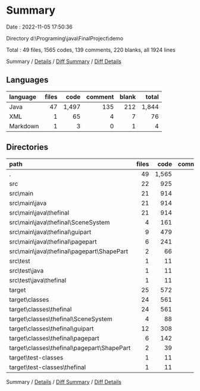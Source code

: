 # Summary

Date : 2022-11-05 17:50:36

Directory d:\\Programing\\java\\FinalProject\\demo

Total : 49 files,  1565 codes, 139 comments, 220 blanks, all 1924 lines

Summary / [Details](details.md) / [Diff Summary](diff.md) / [Diff Details](diff-details.md)

## Languages
| language | files | code | comment | blank | total |
| :--- | ---: | ---: | ---: | ---: | ---: |
| Java | 47 | 1,497 | 135 | 212 | 1,844 |
| XML | 1 | 65 | 4 | 7 | 76 |
| Markdown | 1 | 3 | 0 | 1 | 4 |

## Directories
| path | files | code | comment | blank | total |
| :--- | ---: | ---: | ---: | ---: | ---: |
| . | 49 | 1,565 | 139 | 220 | 1,924 |
| src | 22 | 925 | 118 | 209 | 1,252 |
| src\\main | 21 | 914 | 112 | 205 | 1,231 |
| src\\main\\java | 21 | 914 | 112 | 205 | 1,231 |
| src\\main\\java\\thefinal | 21 | 914 | 112 | 205 | 1,231 |
| src\\main\\java\\thefinal\\SceneSystem | 4 | 161 | 35 | 42 | 238 |
| src\\main\\java\\thefinal\\guipart | 9 | 479 | 43 | 93 | 615 |
| src\\main\\java\\thefinal\\pagepart | 6 | 241 | 24 | 59 | 324 |
| src\\main\\java\\thefinal\\pagepart\\ShapePart | 2 | 66 | 13 | 18 | 97 |
| src\\test | 1 | 11 | 6 | 4 | 21 |
| src\\test\\java | 1 | 11 | 6 | 4 | 21 |
| src\\test\\java\\thefinal | 1 | 11 | 6 | 4 | 21 |
| target | 25 | 572 | 17 | 3 | 592 |
| target\\classes | 24 | 561 | 17 | 3 | 581 |
| target\\classes\\thefinal | 24 | 561 | 17 | 3 | 581 |
| target\\classes\\thefinal\\SceneSystem | 4 | 88 | 11 | 1 | 100 |
| target\\classes\\thefinal\\guipart | 12 | 308 | 6 | 1 | 315 |
| target\\classes\\thefinal\\pagepart | 6 | 142 | 0 | 1 | 143 |
| target\\classes\\thefinal\\pagepart\\ShapePart | 2 | 39 | 0 | 0 | 39 |
| target\\test-classes | 1 | 11 | 0 | 0 | 11 |
| target\\test-classes\\thefinal | 1 | 11 | 0 | 0 | 11 |

Summary / [Details](details.md) / [Diff Summary](diff.md) / [Diff Details](diff-details.md)
